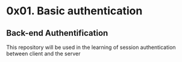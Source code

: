 <h1>0x01. Basic authentication</h1>
<h2>Back-end Authentification</h2>
<p>This repository will be used in the learning of session authentication between client and the server</p>

